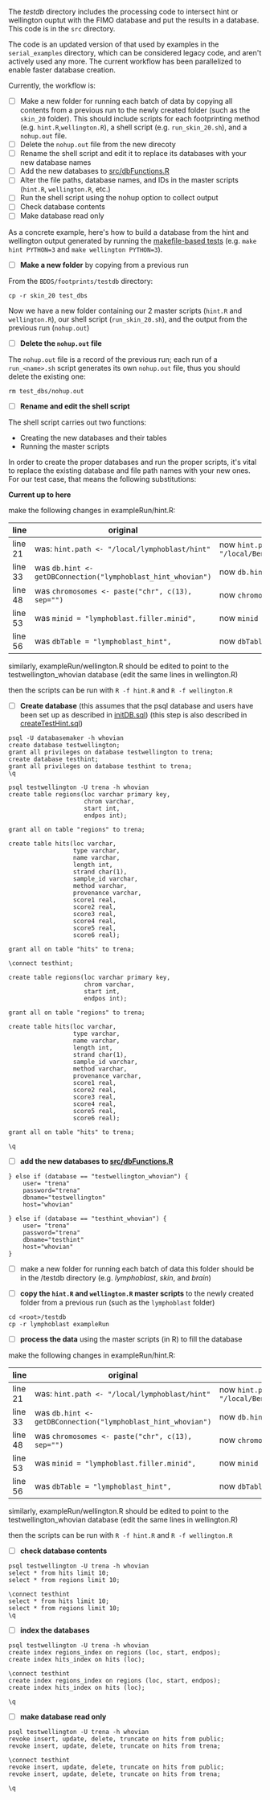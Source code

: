 The *testdb* directory includes the processing code to intersect hint or wellington ouptut with the FIMO database and put the results in a database. This code is in the `src` directory.

The code is an updated version of that used by examples in the `serial_examples` directory, which can be considered legacy code, and aren't actively used any more. The current workflow has been parallelized to enable faster database creation. 

Currently, the workflow is:

- [ ] Make a new folder for running each batch of data by copying all contents from a previous run to the newly created folder (such as the `skin_20` folder). This should include scripts for each footprinting method (e.g. `hint.R`,`wellington.R`), a shell script (e.g. `run_skin_20.sh`), and a `nohup.out` file. 
- [ ] Delete the `nohup.out` file from the new direcoty
- [ ] Rename the shell script and edit it to replace its databases with your new database names
- [ ] Add the new databases to [src/dbFunctions.R](https://github.com/PriceLab/BDDS/blob/master/footprints/testdb/src/dbFunctions.R)
- [ ] Alter the file paths, database names, and IDs in the master scripts (`hint.R`, `wellington.R`, etc.) 
- [ ] Run the shell script using the nohup option to collect output
- [ ] Check database contents
- [ ] Make database read only

As a concrete example, here's how to build a database from the hint and wellington output generated by running the [makefile-based tests](https://github.com/PriceLab/BDDS/tree/master/footprints/functionalTests) (e.g. `make hint PYTHON=3` and `make wellington PYTHON=3`).

- [ ] **Make a new folder** by copying from a previous run

From the `BDDS/footprints/testdb` directory:

```
cp -r skin_20 test_dbs
```

Now we have a new folder containing our 2 master scripts (`hint.R` and `wellington.R`), our shell script (`run_skin_20.sh`), and the output from the previous run (`nohup.out`)

- [ ] **Delete the `nohup.out` file**

The `nohup.out` file is a record of the previous run; each run of a `run_<name>.sh` script generates its own `nohup.out` file, thus you should delete the existing one:

```
rm test_dbs/nohup.out
```

- [ ] **Rename and edit the shell script** 

The shell script carries out two functions: 

- Creating the new databases and their tables
- Running the master scripts

In order to create the proper databases and run the proper scripts, it's vital to replace the existing database and file path names with your new ones. For our test case, that means the following substitutions:

**Current up to here**

make the following changes in exampleRun/hint.R:

line | original | new
---- | -------- | ---
line 21 | was: `hint.path <- "/local/lymphoblast/hint"` | now `hint.path <- "/local/Ben/BDDS/footprints/functionalTests/output/hint"`
line 33 | was `db.hint <- getDBConnection("lymphoblast_hint_whovian")` | now `db.hint <- getDBConnection("testhint_whovian")`
line 48 | was `chromosomes <- paste("chr", c(13), sep="")` | now `chromosomes <- paste("chr", c(19), sep="")`
line 53 | was `minid = "lymphoblast.filler.minid",` | now `minid = "testexample.filler.minid",`
line 56 | was `dbTable = "lymphoblast_hint",` | now `dbTable = "testhint",`

similarly, exampleRun/wellington.R should be edited to point to the testwellington_whovian database (edit the same lines in wellington.R)

then the scripts can be run with `R -f hint.R` and `R -f wellington.R`

- [ ] **Create database** (this assumes that the psql database and users have been set up as described in [initDB.sql](https://github.com/PriceLab/BDDS/blob/master/footprints/testdb/dbInitialization/initDB.sql)) (this step is also described in [createTestHint.sql](https://github.com/PriceLab/BDDS/blob/master/footprints/testdb/dbInitialization/createTestHint.sql))
```
psql -U databasemaker -h whovian
create database testwellington;
grant all privileges on database testwellington to trena;
create database testhint;
grant all privileges on database testhint to trena;
\q

psql testwellington -U trena -h whovian
create table regions(loc varchar primary key,
                     chrom varchar,
                     start int,
                     endpos int);

grant all on table "regions" to trena;

create table hits(loc varchar,
                  type varchar,
                  name varchar,
                  length int,
                  strand char(1),
                  sample_id varchar,
                  method varchar,
                  provenance varchar,
                  score1 real,
                  score2 real,
                  score3 real,
                  score4 real,
                  score5 real,
                  score6 real);

grant all on table "hits" to trena;

\connect testhint;

create table regions(loc varchar primary key,
                     chrom varchar,
                     start int,
                     endpos int);

grant all on table "regions" to trena;

create table hits(loc varchar,
                  type varchar,
                  name varchar,
                  length int,
                  strand char(1),
                  sample_id varchar,
                  method varchar,
                  provenance varchar,
                  score1 real,
                  score2 real,
                  score3 real,
                  score4 real,
                  score5 real,
                  score6 real);

grant all on table "hits" to trena;

\q
```

- [ ] **add the new databases to [src/dbFunctions.R](https://github.com/PriceLab/BDDS/blob/master/footprints/testdb/src/dbFunctions.R)**
```
} else if (database == "testwellington_whovian") {
    user= "trena"
    password="trena"
    dbname="testwellington"
    host="whovian"

} else if (database == "testhint_whovian") {
    user= "trena"
    password="trena"
    dbname="testhint"
    host="whovian"
}
```
- [ ] make a new folder for running each batch of data
this folder should be in the <root>/testdb directory (e.g. *lymphoblast*, *skin*, and *brain*)

- [ ] **copy the `hint.R` and `wellington.R` master scripts** to the newly created folder from a previous run (such as the `lymphoblast` folder)
```
cd <root>/testdb
cp -r lymphoblast exampleRun
```

- [ ] **process the data** using the master scripts (in R) to fill the database

make the following changes in exampleRun/hint.R:

line | original | new
---- | -------- | ---
line 21 | was: `hint.path <- "/local/lymphoblast/hint"` | now `hint.path <- "/local/Ben/BDDS/footprints/functionalTests/output/hint"`
line 33 | was `db.hint <- getDBConnection("lymphoblast_hint_whovian")` | now `db.hint <- getDBConnection("testhint_whovian")`
line 48 | was `chromosomes <- paste("chr", c(13), sep="")` | now `chromosomes <- paste("chr", c(19), sep="")`
line 53 | was `minid = "lymphoblast.filler.minid",` | now `minid = "testexample.filler.minid",`
line 56 | was `dbTable = "lymphoblast_hint",` | now `dbTable = "testhint",`

similarly, exampleRun/wellington.R should be edited to point to the testwellington_whovian database (edit the same lines in wellington.R)

then the scripts can be run with `R -f hint.R` and `R -f wellington.R`

- [ ] **check database contents**
```
psql testwellington -U trena -h whovian
select * from hits limit 10;
select * from regions limit 10;

\connect testhint
select * from hits limit 10;
select * from regions limit 10;
\q
```

- [ ] **index the databases**
```
psql testwellington -U trena -h whovian
create index regions_index on regions (loc, start, endpos);
create index hits_index on hits (loc);

\connect testhint
create index regions_index on regions (loc, start, endpos);
create index hits_index on hits (loc);

\q
```

- [ ] **make database read only**
```
psql testwellington -U trena -h whovian
revoke insert, update, delete, truncate on hits from public;
revoke insert, update, delete, truncate on hits from trena;

\connect testhint
revoke insert, update, delete, truncate on hits from public;
revoke insert, update, delete, truncate on hits from trena;

\q
```

